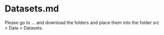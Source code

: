 # Datasets.md

Please go to ... and download the folders and place them into the folder src > Data > Datasets.